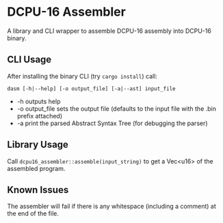 # DCPU-16 Assembler
A library and CLI wrapper to assemble DCPU-16 assembly into DCPU-16 binary.


## CLI Usage
After installing the binary CLI (try `cargo install`) call:
```
dasm [-h|--help] [-o output_file] [-a|--ast] input_file
```
+ -h outputs help
+ -o output_file sets the output file (defaults to the input file with the .bin prefix attached)
+ -a print the parsed Abstract Syntax Tree (for debugging the parser)


## Library Usage
Call `dcpu16_assembler::assemble(input_string)` to get a Vec&lt;u16&gt; of the assembled program.


## Known Issues
The assembler will fail if there is any whitespace (including a comment) at the end of the file.
